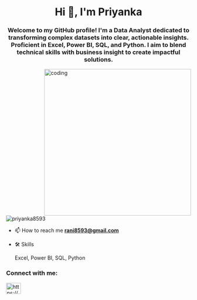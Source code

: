 <h1 align="center">Hi 👋, I'm Priyanka</h1>
<h3 align="center">Welcome to my GitHub profile! I'm a Data Analyst dedicated to transforming complex datasets into clear, actionable insights. Proficient in Excel, Power BI, SQL, and Python. I aim to blend technical skills with business insight to create impactful solutions.</h3>
<img align="right" alt="coding" width="400" src="https://camo.githubusercontent.com/d9345cf125520bf5ddc510bd1c3fcd5813d69fb55e7af04ad1d7b1054a0a161e/68747470733a2f2f6d69726f2e6d656469756d2e636f6d2f76322f726573697a653a6669743a313230302f302a64492d6f384833693077363653704b372e676966"

<p align="left"> <img src="https://komarev.com/ghpvc/?username=priyanka8593&label=Profile%20views&color=0e75b6&style=flat" alt="priyanka8593" /> </p>

- 📫 How to reach me **rani8593@gmail.com**

- 🛠 Skills

    Excel,
    Power BI,
    SQL,
    Python


<h3 align="left">Connect with me:</h3>
<p align="left">
<a href="https://linkedin.com/in/https://www.linkedin.com/in/priyanka-patil-388765167/" target="blank"><img align="center" src="https://raw.githubusercontent.com/rahuldkjain/github-profile-readme-generator/master/src/images/icons/Social/linked-in-alt.svg" alt="https://www.linkedin.com/in/priyanka-patil-388765167/" height="30" width="40" /></a>
</p>



